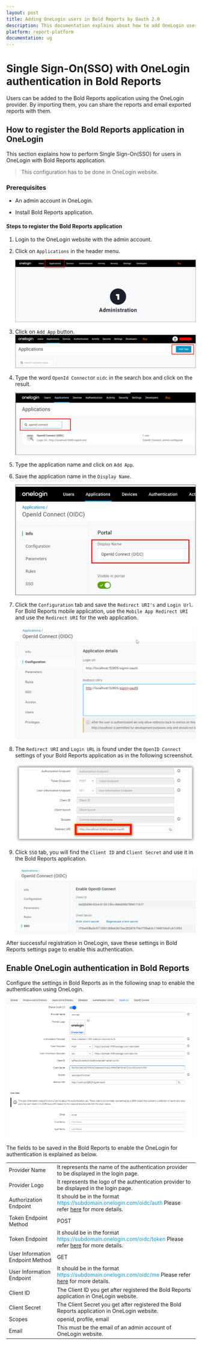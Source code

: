 ```yaml
---
layout: post
title: Adding OneLogin users in Bold Reports by Oauth 2.0
description: This documentation explains about how to add OneLogin user in Bold Reports using the OAuth 2.0 settings
platform: report-platform
documentation: ug
---
```


# Single Sign-On(SSO) with OneLogin authentication in Bold Reports

Users can be added to the Bold Reports application using the OneLogin provider. By importing them, you can share the reports and email exported reports with them.

## How to register the Bold Reports application in OneLogin

This section explains how to perform Single Sign-On(SSO) for users in OneLogin with Bold Reports application.

>This configuration has to be done in OneLogin website.

### Prerequisites

* An admin account in OneLogin.

* Install Bold Reports application.

#### Steps to register the Bold Reports application

1. Login to the OneLogin website with the admin account.

2. Click on `Applications` in the header menu.

   ![Application page](/static/assets/on-premise/images/authentication/single-sign-on/oauth/onelogin/oneloginadmin.png)

3. Click on `Add App` button.
   ![Add Application page](/static/assets/on-premise/images/authentication/single-sign-on/oauth/onelogin/oneloginaddapp.png)

4. Type the word `OpenId Connect`or `oidc` in the search box and click on the result.

    ![Openidconnect](/static/assets/on-premise/images/authentication/single-sign-on/oauth/onelogin/openidconnect.png)

5. Type the application name and click on `Add App`.

6. Save the application name in the `Display Name`.

   ![Applicationname](/static/assets/on-premise/images/authentication/single-sign-on/oauth/onelogin/oneloginname.png)

7. Click the `Configuration` tab and save the `Redirect URI's` and `Login Url`. For Bold Reports mobile application, use the `Mobile App Redirect URI` and use the `Redirect URI` for the web application.

   ![Redirect URI](/static/assets/on-premise/images/authentication/single-sign-on/oauth/onelogin/onelogin-save-redirect-uri.png)

8. The `Redirect URI` and `Login URL` is found under the `OpenID Connect` settings of your Bold Reports application as in the following screenshot.

   ![Redirecturi in setting](/static/assets/on-premise/images/authentication/single-sign-on/oauth/onelogin/login-redirect-uri.png)

9. Click `SSO` tab, you will find the `Client ID` and `Client Secret` and use it in the Bold Reports application.

   ![OneLoginClient details](/static/assets/on-premise/images/authentication/single-sign-on/oauth/onelogin/onelogin-client-secret.png)

After successful registration in OneLogin, save these settings in Bold Reports settings page to enable this authentication.

## Enable OneLogin authentication in Bold Reports

Configure the settings in Bold Reports as in the following snap to enable the authentication using OneLogin.

  ![OneLogin settings](/static/assets/on-premise/images/authentication/single-sign-on/oauth/onelogin/configure-boldreport-onelogin.png)

The fields to be saved in the Bold Reports to enable the OneLogin for authentication is explained as below.

<table>

<tr>
<td>Provider Name</td>
<td>It represents the name of the authentication provider to be displayed in the login page.</td>
</tr>

<tr>
<td>Provider Logo</td>
<td>It represents the logo of the authentication provider to be displayed in the login page.</td>
</tr>

<tr>
<td>Authorization Endpoint</td>
<td>It should be in the format <span style="color:#0c9dd1">https://subdomain.onelogin.com/oidc/auth</span> Please refer <a href="https://developers.onelogin.com/openid-connect/api/authorization-code">here</a> for more details.
</td>
</tr>

<tr>
<td>Token Endpoint Method</td>
<td>POST</td>
</tr>

<tr>
<td>Token Endpoint</td>
<td>It should be in the format <span style="color:#0c9dd1">https://subdomain.onelogin.com/oidc/token</span> Please refer <a href="https://developers.onelogin.com/openid-connect/api/authorization-code-grant">here</a> for more details.</td>
</tr>

<tr>
<td>User Information Endpoint Method</td>
<td>GET</td>
</tr>

<tr>
<td>User Information Endpoint</td>
<td>It should be in the format <span style="color:#0c9dd1">https://subdomain.onelogin.com/oidc/me</span> Please refer <a href="https://developers.onelogin.com/openid-connect/api/user-info">here</a> for more details.
</tr>

<tr>
<td>Client ID</td>
<td>The Client ID you get after registered the Bold Reports application in OneLogin website.</td>
</tr>

<tr>
<td>Client Secret</td>
<td>The Client Secret you get after registered the Bold Reports application in OneLogin website.</td>
</tr>

<tr>
<td>Scopes</td>
<td>openid, profile, email</td>
</tr>

<tr>
<td>Email</td>
<td>This must be the email of an admin account of OneLogin website.</td>
</tr>

</table>